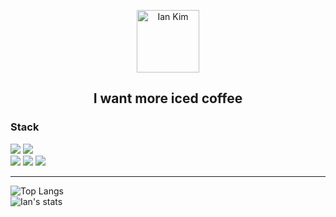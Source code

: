 <p align="center">
 <img width="100px" src="https://cdn-icons-png.flaticon.com/512/1102/1102874.png?w=360" align="center" alt="Ian Kim" />

 <h2 align="center">I want more iced coffee</h2>
</p>
<h3> Stack </h3>
<div>
<img src="https://img.shields.io/badge/JavaScript-F7DF1E?style=flat-square&logo=javascript&logoColor=black">
<img src="https://img.shields.io/badge/HTML5-E34F26?style=flat-square&logo=html5&logoColor=white">
<br>
<img src="https://img.shields.io/badge/Verilog-006600?style=flat-square&logo=v&logoColor=black"/>
<img src="https://img.shields.io/badge/SystemVerilog-FF61F6?style=flat-square&logo=stripe&logoColor=black"/>
<img src="https://img.shields.io/badge/UVM-512BD4?style=flat-square&logo=verizon&logoColor=white"/>
</div>

- - -
![Top Langs](https://github-readme-stats.vercel.app/api/top-langs/?username=Iankimzz&show_icons&theme=radical)
<br>
![Ian's stats](https://github-readme-stats.vercel.app/api?username=Iankimzz&show_icons&theme=radical)

